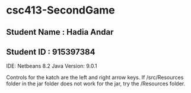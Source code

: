 # csc413-SecondGame

## Student Name : Hadia Andar
## Student ID : 915397384

IDE: Netbeans 8.2
Java Version: 9.0.1

Controls for the katch are the left and right arrow keys. If /src/Resources folder in the jar folder does not work for the jar, try the /Resources folder.

